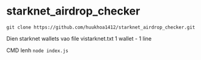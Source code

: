 # starknet_airdrop_checker

`git clone https://github.com/huukhoa1412/starknet_airdrop_checker.git`

Dien starknet wallets vao file vistarknet.txt
1 wallet - 1 line

CMD lenh 
`node index.js`
